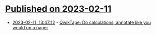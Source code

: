 # [Published on 2023-02-11](index.md)

* [2023-02-11, 13:47:12](https://news.ycombinator.com/item?id=34752265) - [QwikTape: Do calculations, annotate like you would on a paper](https://github.com/4silvertooth/QwikTape)
